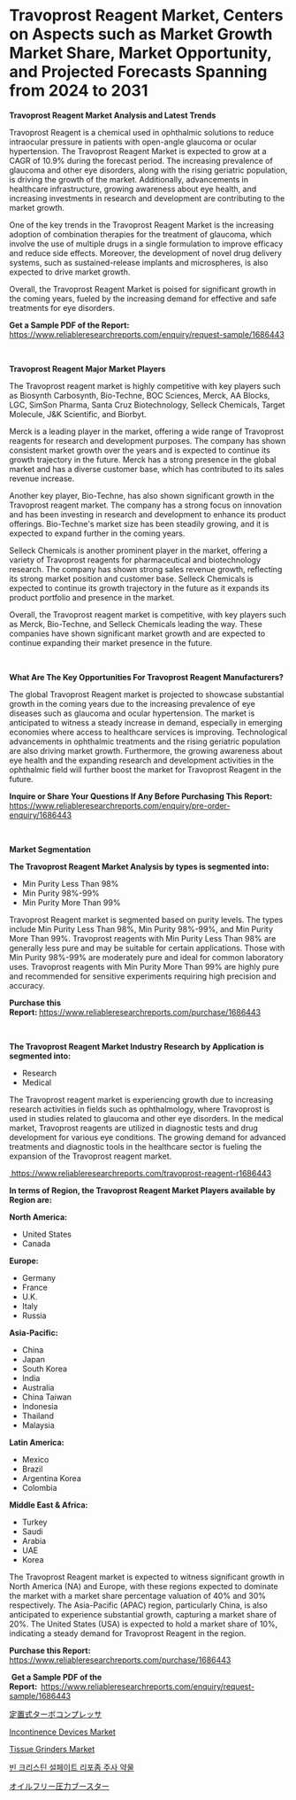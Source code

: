 <p><h1>Travoprost Reagent Market, Centers on Aspects such as Market Growth Market Share, Market Opportunity, and Projected Forecasts Spanning from 2024 to 2031</h1></p><p><strong>Travoprost Reagent Market Analysis and Latest Trends</strong></p>
<p><p>Travoprost Reagent is a chemical used in ophthalmic solutions to reduce intraocular pressure in patients with open-angle glaucoma or ocular hypertension. The Travoprost Reagent Market is expected to grow at a CAGR of 10.9% during the forecast period. The increasing prevalence of glaucoma and other eye disorders, along with the rising geriatric population, is driving the growth of the market. Additionally, advancements in healthcare infrastructure, growing awareness about eye health, and increasing investments in research and development are contributing to the market growth.</p><p>One of the key trends in the Travoprost Reagent Market is the increasing adoption of combination therapies for the treatment of glaucoma, which involve the use of multiple drugs in a single formulation to improve efficacy and reduce side effects. Moreover, the development of novel drug delivery systems, such as sustained-release implants and microspheres, is also expected to drive market growth.</p><p>Overall, the Travoprost Reagent Market is poised for significant growth in the coming years, fueled by the increasing demand for effective and safe treatments for eye disorders.</p></p>
<p><strong>Get a Sample PDF of the Report:&nbsp;</strong> <a href="https://www.reliableresearchreports.com/enquiry/request-sample/1686443">https://www.reliableresearchreports.com/enquiry/request-sample/1686443</a></p>
<p>&nbsp;</p>
<p><strong>Travoprost Reagent Major Market Players</strong></p>
<p><p>The Travoprost reagent market is highly competitive with key players such as Biosynth Carbosynth, Bio-Techne, BOC Sciences, Merck, AA Blocks, LGC, SimSon Pharma, Santa Cruz Biotechnology, Selleck Chemicals, Target Molecule, J&K Scientific, and Biorbyt. </p><p>Merck is a leading player in the market, offering a wide range of Travoprost reagents for research and development purposes. The company has shown consistent market growth over the years and is expected to continue its growth trajectory in the future. Merck has a strong presence in the global market and has a diverse customer base, which has contributed to its sales revenue increase. </p><p>Another key player, Bio-Techne, has also shown significant growth in the Travoprost reagent market. The company has a strong focus on innovation and has been investing in research and development to enhance its product offerings. Bio-Techne's market size has been steadily growing, and it is expected to expand further in the coming years. </p><p>Selleck Chemicals is another prominent player in the market, offering a variety of Travoprost reagents for pharmaceutical and biotechnology research. The company has shown strong sales revenue growth, reflecting its strong market position and customer base. Selleck Chemicals is expected to continue its growth trajectory in the future as it expands its product portfolio and presence in the market. </p><p>Overall, the Travoprost reagent market is competitive, with key players such as Merck, Bio-Techne, and Selleck Chemicals leading the way. These companies have shown significant market growth and are expected to continue expanding their market presence in the future.</p></p>
<p>&nbsp;</p>
<p><strong>What Are The Key Opportunities For Travoprost Reagent Manufacturers?</strong></p>
<p><p>The global Travoprost Reagent market is projected to showcase substantial growth in the coming years due to the increasing prevalence of eye diseases such as glaucoma and ocular hypertension. The market is anticipated to witness a steady increase in demand, especially in emerging economies where access to healthcare services is improving. Technological advancements in ophthalmic treatments and the rising geriatric population are also driving market growth. Furthermore, the growing awareness about eye health and the expanding research and development activities in the ophthalmic field will further boost the market for Travoprost Reagent in the future.</p></p>
<p><strong>Inquire or Share Your Questions If Any Before Purchasing This Report:</strong> <a href="https://www.reliableresearchreports.com/enquiry/pre-order-enquiry/1686443">https://www.reliableresearchreports.com/enquiry/pre-order-enquiry/1686443</a></p>
<p>&nbsp;</p>
<p><strong>Market Segmentation</strong></p>
<p><strong>The Travoprost Reagent Market Analysis by types is segmented into:</strong></p>
<p><ul><li>Min Purity Less Than 98%</li><li>Min Purity 98%-99%</li><li>Min Purity More Than 99%</li></ul></p>
<p><p>Travoprost Reagent market is segmented based on purity levels. The types include Min Purity Less Than 98%, Min Purity 98%-99%, and Min Purity More Than 99%. Travoprost reagents with Min Purity Less Than 98% are generally less pure and may be suitable for certain applications. Those with Min Purity 98%-99% are moderately pure and ideal for common laboratory uses. Travoprost reagents with Min Purity More Than 99% are highly pure and recommended for sensitive experiments requiring high precision and accuracy.</p></p>
<p><strong>Purchase this Report:&nbsp;</strong><a href="https://www.reliableresearchreports.com/purchase/1686443">https://www.reliableresearchreports.com/purchase/1686443</a></p>
<p>&nbsp;</p>
<p><strong>The Travoprost Reagent Market Industry Research by Application is segmented into:</strong></p>
<p><ul><li>Research</li><li>Medical</li></ul></p>
<p><p>The Travoprost reagent market is experiencing growth due to increasing research activities in fields such as ophthalmology, where Travoprost is used in studies related to glaucoma and other eye disorders. In the medical market, Travoprost reagents are utilized in diagnostic tests and drug development for various eye conditions. The growing demand for advanced treatments and diagnostic tools in the healthcare sector is fueling the expansion of the Travoprost reagent market.</p></p>
<p><a href="https://www.reliableresearchreports.com/travoprost-reagent-r1686443">&nbsp;https://www.reliableresearchreports.com/travoprost-reagent-r1686443</a></p>
<p><strong>In terms of Region, the Travoprost Reagent Market Players available by Region are:</strong></p>
<p>
    <p> <strong> North America: </strong>
        <ul>
            <li>United States</li>
            <li>Canada</li>
        </ul>
        </p> 
    <p> <strong> Europe: </strong>
        <ul>
            <li>Germany</li>
            <li>France</li>
            <li>U.K.</li>
            <li>Italy</li>
            <li>Russia</li>
        </ul>
        </p> 
    <p> <strong> Asia-Pacific: </strong>
        <ul>
            <li>China</li>
            <li>Japan</li>
            <li>South Korea</li>
            <li>India</li>
            <li>Australia</li>
            <li>China Taiwan</li>
            <li>Indonesia</li>
            <li>Thailand</li>
            <li>Malaysia</li>
        </ul>
        </p> 
    <p> <strong> Latin America: </strong>
        <ul>
            <li>Mexico</li>
            <li>Brazil</li>
            <li>Argentina Korea</li>
            <li>Colombia</li>
        </ul>
        </p> 
    <p> <strong> Middle East & Africa: </strong>
        <ul>
            <li>Turkey</li>
            <li>Saudi</li>
            <li>Arabia</li>
            <li>UAE</li>
            <li>Korea</li>
        </ul>
    </p>
    </p>
<p><p>The Travoprost Reagent market is expected to witness significant growth in North America (NA) and Europe, with these regions expected to dominate the market with a market share percentage valuation of 40% and 30% respectively. The Asia-Pacific (APAC) region, particularly China, is also anticipated to experience substantial growth, capturing a market share of 20%. The United States (USA) is expected to hold a market share of 10%, indicating a steady demand for Travoprost Reagent in the region.</p></p>
<p><strong>Purchase this Report: </strong><a href="https://www.reliableresearchreports.com/purchase/1686443">https://www.reliableresearchreports.com/purchase/1686443</a></p>
<p>&nbsp;<strong>Get a Sample PDF of the Report:&nbsp;&nbsp;</strong><a href="https://www.reliableresearchreports.com/enquiry/request-sample/1686443">https://www.reliableresearchreports.com/enquiry/request-sample/1686443</a></p>
<p><strong></strong></p>
<p><p><a href="https://github.com/LizaHeller2023/Market-Research-Report-List-1/blob/main/6860897111115.md">定置式ターボコンプレッサ</a></p><p><a href="https://github.com/LaceyZemlak1/Market-Research-Report-List-1/blob/main/incontinence-devices-market.md">Incontinence Devices Market</a></p><p><a href="https://github.com/MyrtisWest1/Market-Research-Report-List-1/blob/main/tissue-grinders-market.md">Tissue Grinders Market</a></p><p><a href="https://github.com/nicolaseller56452023/Market-Research-Report-List-1/blob/main/2476384105989.md">빈 크리스틴 설페이트 리포좀 주사 약물</a></p><p><a href="https://github.com/deonnorth8/Market-Research-Report-List-1/blob/main/1197308111114.md">オイルフリー圧力ブースター</a></p></p>